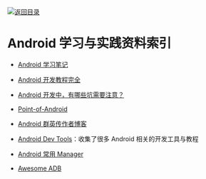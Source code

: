 [![返回目录](https://parg.co/UGo)](https://parg.co/b4z)

# Android 学习与实践资料索引

* [Android 学习笔记](https://github.com/CharonChui/AndroidNote)

* [Android 开发教程完全](http://waylenw.github.io/android-dev-teacher/)

- [Android 开发中，有哪些坑需要注意？](http://zhuanlan.zhihu.com/zmywly8866/20309921)

- [Point-of-Android](https://github.com/FX-Max/Point-of-Android)

- [Android 群英传作者博客](http://blog.csdn.net/x359981514/article/category/1266042)

* [Android Dev Tools](http://www.androiddevtools.cn/)：收集了很多 Android 相关的开发工具与教程

- [Android 常用 Manager](https://segmentfault.com/a/1190000005112313)

- [Awesome ADB](https://github.com/mzlogin/awesome-adb)
